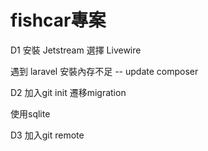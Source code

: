 # fishcar專案

D1 安裝 Jetstream 選擇 Livewire

遇到
laravel 安裝內存不足
-- update composer

D2 加入git init 遷移migration

使用sqlite

D3 加入git remote





